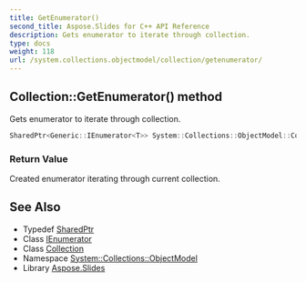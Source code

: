 ```yaml
---
title: GetEnumerator()
second_title: Aspose.Slides for C++ API Reference
description: Gets enumerator to iterate through collection.
type: docs
weight: 118
url: /system.collections.objectmodel/collection/getenumerator/
---
```

## Collection::GetEnumerator() method


Gets enumerator to iterate through collection.

```cpp
SharedPtr<Generic::IEnumerator<T>> System::Collections::ObjectModel::Collection<T>::GetEnumerator() override
```


### Return Value

Created enumerator iterating through current collection.

## See Also

* Typedef [SharedPtr](../../../system/sharedptr/)
* Class [IEnumerator](../../../system.collections.generic/ienumerator/)
* Class [Collection](../)
* Namespace [System::Collections::ObjectModel](../../)
* Library [Aspose.Slides](../../../)
